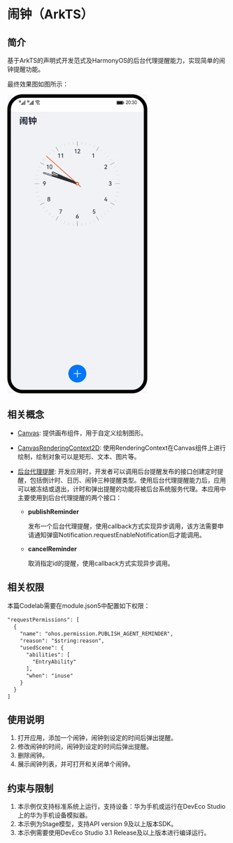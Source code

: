 # 闹钟（ArkTS）

## 简介

基于ArkTS的声明式开发范式及HarmonyOS的后台代理提醒能力，实现简单的闹钟提醒功能。

最终效果图如图所示：

![](screenshots/device/AlarmClock.gif)

## 相关概念

- [Canvas](https://developer.harmonyos.com/cn/docs/documentation/doc-guides-V3/arkts-drawing-customization-on-canvas-0000001453684976-V3?catalogVersion=V3): 提供画布组件，用于自定义绘制图形。

- [CanvasRenderingContext2D](https://developer.harmonyos.com/cn/docs/documentation/doc-references-V3/ts-canvasrenderingcontext2d-0000001478181441-V3?catalogVersion=V3): 使用RenderingContext在Canvas组件上进行绘制，绘制对象可以是矩形、文本、图片等。

- [后台代理提醒](https://developer.harmonyos.com/cn/docs/documentation/doc-guides-V3/agent-powered-reminder-0000001663585481-V3?catalogVersion=V3): 开发应用时，开发者可以调用后台提醒发布的接口创建定时提醒，包括倒计时、日历、闹钟三种提醒类型。使用后台代理提醒能力后，应用可以被冻结或退出，计时和弹出提醒的功能将被后台系统服务代理。本应用中主要使用到后台代理提醒的两个接口：

    -   **publishReminder**

          发布一个后台代理提醒，使用callback方式实现异步调用，该方法需要申请通知弹窗Notification.requestEnableNotification后才能调用。

    -   **cancelReminder**

          取消指定id的提醒，使用callback方式实现异步调用。

## 相关权限

本篇Codelab需要在module.json5中配置如下权限：

```
"requestPermissions": [
  {
    "name": "ohos.permission.PUBLISH_AGENT_REMINDER",
    "reason": "$string:reason",
    "usedScene": {
      "abilities": [
        "EntryAbility"
      ],
      "when": "inuse"
    }
  }
]
```

## 使用说明
1. 打开应用，添加一个闹钟，闹钟到设定的时间后弹出提醒。
2. 修改闹钟的时间，闹钟到设定的时间后弹出提醒。
3. 删除闹钟。
4. 展示闹钟列表，并可打开和关闭单个闹钟。

## 约束与限制

1. 本示例仅支持标准系统上运行，支持设备：华为手机或运行在DevEco Studio上的华为手机设备模拟器。
2. 本示例为Stage模型，支持API version 9及以上版本SDK。
3. 本示例需要使用DevEco Studio 3.1 Release及以上版本进行编译运行。


